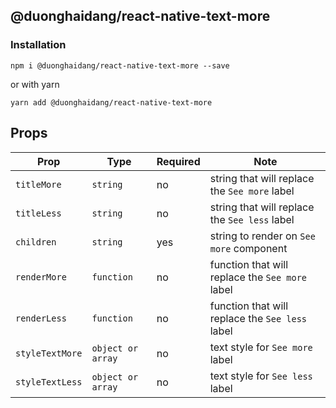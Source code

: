 ## @duonghaidang/react-native-text-more

### Installation

```
npm i @duonghaidang/react-native-text-more --save
```

or with yarn

```
yarn add @duonghaidang/react-native-text-more
```

## Props

| Prop            | Type              | Required | Note                                            |
| --------------- | ----------------- | -------- | ----------------------------------------------- |
| `titleMore`     | `string`          | no       | string that will replace the `See more` label   |
| `titleLess`     | `string`          | no       | string that will replace the `See less` label   |
| `children`      | `string`          | yes      | string to render on `See more` component        |
| `renderMore`    | `function`        | no       | function that will replace the `See more` label |
| `renderLess`    | `function`        | no       | function that will replace the `See less` label |
| `styleTextMore` | `object or array` | no       | text style for `See more` label                 |
| `styleTextLess` | `object or array` | no       | text style for `See less` label                 |
